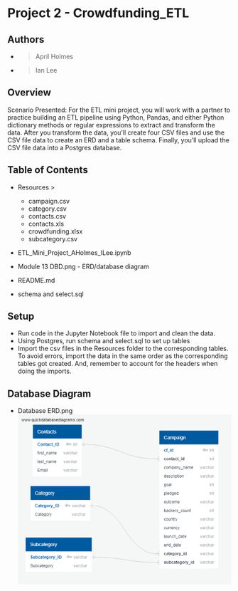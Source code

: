 # Project 2 - Crowdfunding_ETL

## Authors
* > April Holmes
* > Ian Lee
   

## Overview
Scenario Presented: For the ETL mini project, you will work with a partner to practice building an ETL pipeline using Python, Pandas, and either Python dictionary methods or regular expressions to extract and transform the data. After you transform the data, you'll create four CSV files and use the CSV file data to create an ERD and a table schema. Finally, you’ll upload the CSV file data into a Postgres database.


## Table of Contents
* Resources >
    * campaign.csv
    * category.csv
    * contacts.csv
    * contacts.xls
    * crowdfunding.xlsx
    * subcategory.csv

* ETL_Mini_Project_AHolmes_ILee.ipynb 
* Module 13 DBD.png - ERD/database diagram
* README.md
* schema and select.sql



## Setup
* 	Run code in the Jupyter Notebook file to import and clean the data.
* 	Using Postgres, run schema and select.sql to set up tables
*   Import the csv files in the Resources folder to the corresponding tables. To avoid errors, import the data in the same order as the corresponding tables got created. And, remember to account for the headers when doing the imports.


## Database Diagram

*   Database ERD.png
![Picture1](https://github.com/pachinkodealer/Crowdfunding_ETL/blob/dev/Module%2013%20DBD.png)